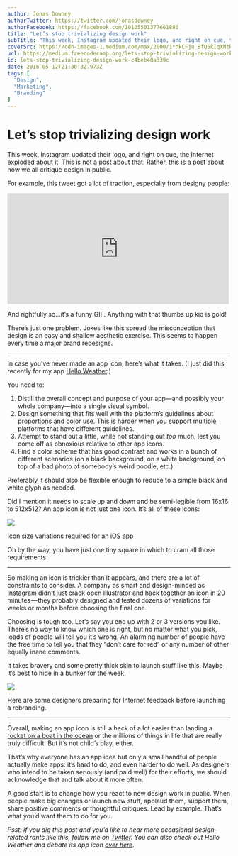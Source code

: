 ```yaml
---
author: Jonas Downey
authorTwitter: https://twitter.com/jonasdowney
authorFacebook: https://facebook.com/10105501377661880
title: "Let’s stop trivializing design work"
subTitle: "This week, Instagram updated their logo, and right on cue, the Internet exploded about it. This is not a post about that. Rather, this is..."
coverSrc: https://cdn-images-1.medium.com/max/2000/1*nkCFju_BfQ5kIqXNtRTdJw.png
url: https://medium.freecodecamp.org/lets-stop-trivializing-design-work-c4beb48a339c
id: lets-stop-trivializing-design-work-c4beb48a339c
date: 2016-05-12T21:30:32.973Z
tags: [
  "Design",
  "Marketing",
  "Branding"
]
---
```

# Let’s stop trivializing design work

This week, Instagram updated their logo, and right on cue, the Internet exploded about it. This is not a post about that. Rather, this is a post about how we all critique design in public.

For example, this tweet got a lot of traction, especially from designy people:





<iframe width="500" height="250" src="https://medium.freecodecamp.org/media/7110bc8d717166638a1e727f371d68cd?postId=c4beb48a339c" data-media-id="7110bc8d717166638a1e727f371d68cd" allowfullscreen="" frameborder="0"></iframe>





And rightfully so…it’s a funny GIF. Anything with that thumbs up kid is gold!

There’s just one problem. Jokes like this spread the misconception that design is an easy and shallow aesthetic exercise. This seems to happen every time a major brand redesigns.











* * *







In case you’ve never made an app icon, here’s what it takes. (I just did this recently for my app [Hello Weather](http://helloweatherapp.com).)

You need to:

1.  Distill the overall concept and purpose of your app—and possibly your whole company—into a single visual symbol.
2.  Design something that fits well with the platform’s guidelines about proportions and color use. This is harder when you support multiple platforms that have different guidelines.
3.  Attempt to stand out a little, while not standing out _too_ much, lest you come off as obnoxious relative to other app icons.
4.  Find a color scheme that has good contrast and works in a bunch of different scenarios (on a black background, on a white background, on top of a bad photo of somebody’s weird poodle, etc.)

Preferably it should also be flexible enough to reduce to a simple black and white glyph as needed.

Did I mention it needs to scale up and down and be semi-legible from 16x16 to 512x512? An app icon is not just one icon. It’s all of these icons:







![](https://cdn-images-1.medium.com/max/2000/1*nkCFju_BfQ5kIqXNtRTdJw.png)

Icon size variations required for an iOS app







Oh by the way, you have just one tiny square in which to cram all those requirements.











* * *







So making an icon is trickier than it appears, and there are a lot of constraints to consider. A company as smart and design-minded as Instagram didn’t just crack open Illustrator and hack together an icon in 20 minutes — they probably designed and tested dozens of variations for weeks or months before choosing the final one.

Choosing is tough too. Let’s say you end up with 2 or 3 versions you like. There’s no way to know which one is right, but no matter what you pick, loads of people will tell you it’s wrong. An alarming number of people have the free time to tell you that they “don’t care for red” or any number of other equally inane comments.

It takes bravery and some pretty thick skin to launch stuff like this. Maybe it’s best to hide in a bunker for the week.



![](https://cdn-images-1.medium.com/max/1600/1*dFbS3LfAXu41p6vFaqKSbQ.png)

Here are some designers preparing for Internet feedback before launching a rebranding.













* * *







Overall, making an app icon is still a heck of a lot easier than landing a [rocket on a boat in the ocean](https://www.youtube.com/watch?v=RPGUQySBikQ) or the millions of things in life that are really truly difficult. But it’s not child’s play, either.

That’s why everyone has an app idea but only a small handful of people actually make apps: it’s hard to do, and even harder to do well. As designers who intend to be taken seriously (and paid well) for their efforts, we should acknowledge that and talk about it more often.

A good start is to change how you react to new design work in public. When people make big changes or launch new stuff, applaud them, support them, share positive comments or thoughtful critiques. Lead by example. That’s what you’d want them to do for you.

_Psst: if you dig this post and you’d like to hear more occasional design-related rants like this, follow me on_ [_Twitter_](http://twitter.com/jonasdowney)_. You can also check out Hello Weather and debate its app icon_ [_over here_](https://helloweatherapp.com)_._









